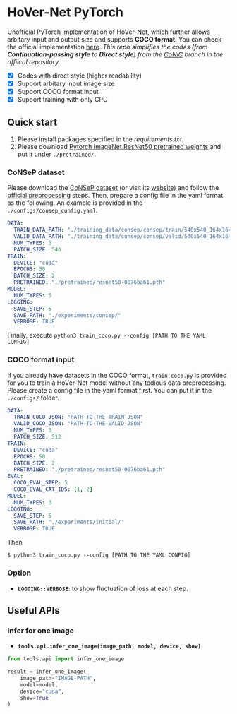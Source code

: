 # HoVer-Net PyTorch
Unofficial PyTorch implementation of [HoVer-Net](https://arxiv.org/abs/1812.06499), which further allows arbitary input and output size and supports **COCO format**. You can check the official implementation [here](https://github.com/vqdang/hover_net). *This repo simplifies the codes (from **Continuation-passing style** to **Direct style**) from the [CoNiC](https://github.com/vqdang/hover_net/tree/conic) branch in the offiical repository.*

- [x] Codes with direct style (higher readability)
- [x] Support arbitary input image size
- [x] Support COCO format input
- [x] Support training with only CPU

## Quick start
1. Please install packages specified in the *requirements.txt*.
2. Please download [Pytorch ImageNet ResNet50  pretrained weights](https://download.pytorch.org/models/resnet50-0676ba61.pth) and put it under `./pretrained/`.

### CoNSeP dataset
Please download the [CoNSeP dataset](https://warwick.ac.uk/fac/cross_fac/tia/data/hovernet/consep.zip) (or visit its [website](https://warwick.ac.uk/fac/cross_fac/tia/data/hovernet/)) and follow the [official preprocessing](https://github.com/vqdang/hover_net/blob/master/extract_patches.py) steps. Then, prepare a config file in the yaml format as the following. An example is provided in the `./configs/consep_config.yaml`.
```yaml
DATA:
  TRAIN_DATA_PATH: "./training_data/consep/consep/train/540x540_164x164/"
  VALID_DATA_PATH: "./training_data/consep/consep/valid/540x540_164x164/"
  NUM_TYPES: 5
  PATCH_SIZE: 540
TRAIN:
  DEVICE: "cuda"
  EPOCHS: 50
  BATCH_SIZE: 2
  PRETRAINED: "./pretrained/resnet50-0676ba61.pth"
MODEL:
  NUM_TYPES: 5
LOGGING:
  SAVE_STEP: 5
  SAVE_PATH: "./experiments/consep/"
  VERBOSE: TRUE
```
Finally, execute `python3 train_coco.py --config [PATH TO THE YAML CONFIG]`
### COCO format input
If you already have datasets in the COCO format, `train_coco.py` is provided for you to train a HoVer-Net model without any tedious data preprocessing.
Please create a config file in the yaml format first. You can put it in the `./configs/` folder.
```yaml
DATA:
  TRAIN_COCO_JSON: "PATH-TO-THE-TRAIN-JSON"
  VALID_COCO_JSON: "PATH-TO-THE-VALID-JSON"
  NUM_TYPES: 3
  PATCH_SIZE: 512
TRAIN:
  DEVICE: "cuda"
  EPOCHS: 50
  BATCH_SIZE: 2
  PRETRAINED: "./pretrained/resnet50-0676ba61.pth"
EVAL:
  COCO_EVAL_STEP: 5
  COCO_EVAL_CAT_IDS: [1, 2]
MODEL:
  NUM_TYPES: 3
LOGGING:
  SAVE_STEP: 5
  SAVE_PATH: "./experiments/initial/"
  VERBOSE: TRUE
```
Then
```script
$ python3 train_coco.py --config [PATH TO THE YAML CONFIG]
```
### Option
- **`LOGGING::VERBOSE`**: to show fluctuation of loss at each step.

## Useful APIs
### Infer for one image
- **`tools.api.infer_one_image(image_path, model, device, show)`**
```python
from tools.api import infer_one_image

result = infer_one_image(
    image_path="IMAGE-PATH",
    model=model,
    device="cuda",
    show=True
)
```